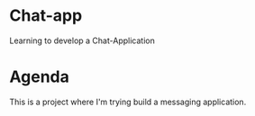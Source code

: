 # Chat-app
Learning to develop a Chat-Application

# Agenda
This is a project where I'm trying build a messaging application. 

